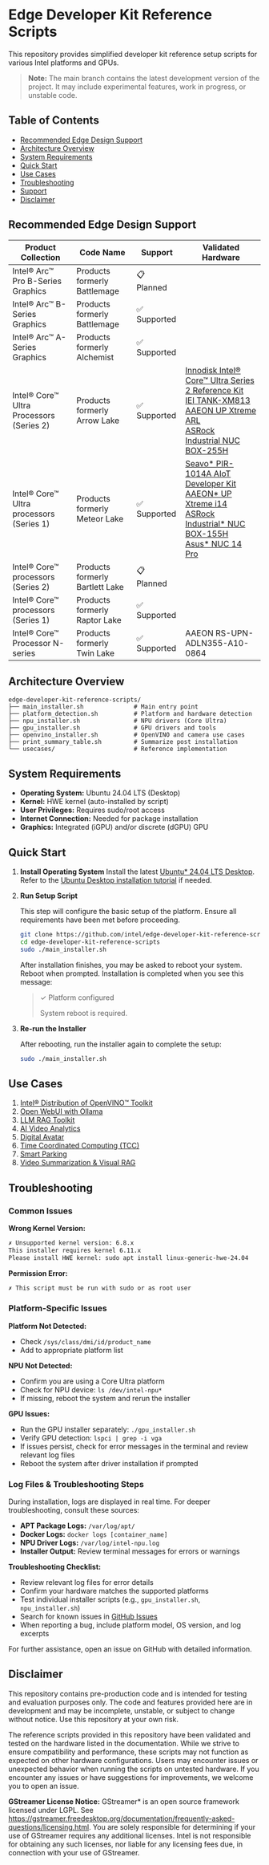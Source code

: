 # Edge Developer Kit Reference Scripts

This repository provides simplified developer kit reference setup scripts for various Intel platforms and GPUs.

> **Note:** The main branch contains the latest development version of the project. It may include experimental features, work in progress, or unstable code.

## Table of Contents

- [Recommended Edge Design Support](#recommended-edge-design-support)
- [Architecture Overview](#architecture-overview)
- [System Requirements](#system-requirements)
- [Quick Start](#quick-start)
- [Use Cases](#use-cases)
- [Troubleshooting](#troubleshooting)
- [Support](#support)
- [Disclaimer](#disclaimer)

## Recommended Edge Design Support

| Product Collection | Code Name | Support | Validated Hardware |
|--------------|--------------|-------------------|--------------------|
| Intel® Arc™ Pro B-Series Graphics | Products formerly Battlemage | 📋 Planned | |
| Intel® Arc™ B-Series Graphics | Products formerly Battlemage | ✅ Supported  | |
| Intel® Arc™ A-Series Graphics | Products formerly Alchemist | ✅ Supported  | |
| Intel® Core™ Ultra Processors (Series 2) | Products formerly Arrow Lake | ✅ Supported | [Innodisk Intel® Core™ Ultra Series 2 Reference Kit](https://www.innodisk.com/en/blog/intel-core-ultra-series2-reference-kit)<br>[IEI TANK-XM813](https://www.ieiworld.com/tw/product/model.php?II=1099)<br>[AAEON UP Xtreme ARL](https://up-board.org/up-xtreme-arl/)<br>[ASRock Industrial NUC BOX-255H](https://www.asrockind.com/en-gb/NUC%20BOX-255H) |
| Intel® Core™ Ultra processors (Series 1) | Products formerly Meteor Lake | ✅ Supported | [Seavo* PIR-1014A AIoT Developer Kit](https://www.seavo.com/en/pir_devkit/)<br>[AAEON* UP Xtreme i14](https://up-board.org/up-xtreme-i14/)<br>[ASRock Industrial* NUC BOX-155H](https://www.asrockind.com/en-gb/NUC%20BOX-155H)<br>[Asus* NUC 14 Pro](https://www.asus.com/displays-desktops/nucs/nuc-mini-pcs/asus-nuc-14-pro/) |
| Intel® Core™ processors (Series 2) | Products formerly Bartlett Lake | 📋 Planned | |
| Intel® Core™ processors (Series 1) | Products formerly Raptor Lake | ✅ Supported | |
| Intel® Core™ Processor N-series | Products formerly Twin Lake | ✅ Supported | AAEON RS-UPN-ADLN355-A10-0864 |

## Architecture Overview

```
edge-developer-kit-reference-scripts/
├── main_installer.sh              # Main entry point
├── platform_detection.sh          # Platform and hardware detection
├── npu_installer.sh               # NPU drivers (Core Ultra)
├── gpu_installer.sh               # GPU drivers and tools
├── openvino_installer.sh          # OpenVINO and camera use cases
├── print_summary_table.sh         # Summarize post installation
└── usecases/                      # Reference implementation 
```

## System Requirements

- **Operating System:** Ubuntu 24.04 LTS (Desktop)
- **Kernel:** HWE kernel (auto-installed by script)
- **User Privileges:** Requires sudo/root access
- **Internet Connection:** Needed for package installation
- **Graphics:** Integrated (iGPU) and/or discrete (dGPU) GPU


## Quick Start

1. **Install Operating System**
   Install the latest [Ubuntu* 24.04 LTS Desktop](https://releases.ubuntu.com/noble/). Refer to the [Ubuntu Desktop installation tutorial](https://ubuntu.com/tutorials/install-ubuntu-desktop) if needed.

2. **Run Setup Script**

   This step will configure the basic setup of the platform. Ensure all requirements have been met before proceeding.

   ```bash
   git clone https://github.com/intel/edge-developer-kit-reference-scripts.git
   cd edge-developer-kit-reference-scripts
   sudo ./main_installer.sh
   ```

   After installation finishes, you may be asked to reboot your system. Reboot when prompted.
   Installation is completed when you see this message:
   
   > ✓ Platform configured
   > 
   > System reboot is required.

3. **Re-run the Installer**

   After rebooting, run the installer again to complete the setup:
   
   ```bash
   sudo ./main_installer.sh
   ```
## Use Cases

1. [Intel® Distribution of OpenVINO™ Toolkit](usecases/ai/openvino/README.md)
2. [Open WebUI with Ollama](usecases/ai/openwebui-ollama/README.md)
3. [LLM RAG Toolkit](usecases/ai/rag-toolkit/README.md)
4. [AI Video Analytics](usecases/ai/ai-video-analytics/README.md)
5. [Digital Avatar](usecases/ai/digital-avatar/README.md)
6. [Time Coordinated Computing (TCC)](usecases/real-time/tcc_tutorial/README.md)
7. [Smart Parking](usecases/ai/smart-parking/README.md)
8. [Video Summarization & Visual RAG](usecases/ai/video_summarization/README.md)

## Troubleshooting

### Common Issues

**Wrong Kernel Version:**
```bash
✗ Unsupported kernel version: 6.8.x
This installer requires kernel 6.11.x
Please install HWE kernel: sudo apt install linux-generic-hwe-24.04
```

**Permission Error:**
```bash
✗ This script must be run with sudo or as root user
```

### Platform-Specific Issues

**Platform Not Detected:**
- Check `/sys/class/dmi/id/product_name`
- Add to appropriate platform list

**NPU Not Detected:**
- Confirm you are using a Core Ultra platform
- Check for NPU device: `ls /dev/intel-npu*`
- If missing, reboot the system and rerun the installer

**GPU Issues:**
- Run the GPU installer separately: `./gpu_installer.sh`
- Verify GPU detection: `lspci | grep -i vga`
- If issues persist, check for error messages in the terminal and review relevant log files
- Reboot the system after driver installation if prompted

### Log Files & Troubleshooting Steps

During installation, logs are displayed in real time. For deeper troubleshooting, consult these sources:

- **APT Package Logs:** `/var/log/apt/`
- **Docker Logs:** `docker logs [container_name]`
- **NPU Driver Logs:** `/var/log/intel-npu.log`
- **Installer Output:** Review terminal messages for errors or warnings

**Troubleshooting Checklist:**
- Review relevant log files for error details
- Confirm your hardware matches the supported platforms
- Test individual installer scripts (e.g., `gpu_installer.sh`, `npu_installer.sh`)
- Search for known issues in [GitHub Issues](https://github.com/intel/edge-developer-kit-reference-scripts/issues)
- When reporting a bug, include platform model, OS version, and log excerpts

For further assistance, open an issue on GitHub with detailed information.

## Disclaimer

This repository contains pre-production code and is intended for testing and evaluation purposes only. The code and features provided here are in development and may be incomplete, unstable, or subject to change without notice. Use this repository at your own risk.

The reference scripts provided in this repository have been validated and tested on the hardware listed in the documentation. While we strive to ensure compatibility and performance, these scripts may not function as expected on other hardware configurations. Users may encounter issues or unexpected behavior when running the scripts on untested hardware. If you encounter any issues or have suggestions for improvements, we welcome you to open an issue.

**GStreamer License Notice:** GStreamer* is an open source framework licensed under LGPL. See https://gstreamer.freedesktop.org/documentation/frequently-asked-questions/licensing.html. You are solely responsible for determining if your use of GStreamer requires any additional licenses. Intel is not responsible for obtaining any such licenses, nor liable for any licensing fees due, in connection with your use of GStreamer.